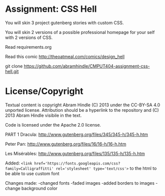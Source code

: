 Assignment: CSS Hell
====================

You will skin 3 project gutenberg stories with custom CSS.

You will skin 2 versions of a possible professional homepage for your
self with 2 versions of CSS.

Read requirements.org

Read this comic http://theoatmeal.com/comics/design_hell

git clone https://github.com/abramhindle/CMPUT404-assignment-css-hell.git

License/Copyright
=================

Textual content is copyright Abram Hindle (C) 2013 under the CC-BY-SA
4.0 unported license. Attribution should be a hyperlink to the
repository and (C) 2013 Abram Hindle visibile in the text.

Code is licensed under the Apache 2.0 license.


PART 1
Dracula:
http://www.gutenberg.org/files/345/345-h/345-h.htm

Peter Pan:
http://www.gutenberg.org/files/16/16-h/16-h.htm

Les Misérables:
http://www.gutenberg.org/files/135/135-h/135-h.htm


Added: `<link href='https://fonts.googleapis.com/css?family=Calligraffitti' rel='stylesheet' type='text/css'>`
to the html to be able to use custom font

Changes made:
-changed fonts
-faded images
-added borders to images
-change background color



